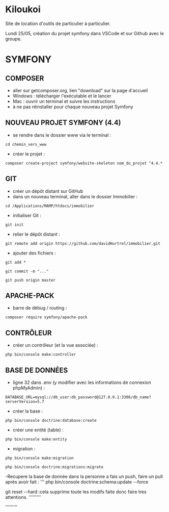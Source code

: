 # Kiloukoi
Site de location d'outils de particulier à particulier.

Lundi 25/05, création du projet symfony dans VSCode et sur Github avec le groupe.

# SYMFONY

## COMPOSER

- aller sur getcomposer.org, lien "download" sur la page d'accueil
- Windows : télécharger l'exécutable et le lancer
- Mac : ouvrir un terminal et suivre les instructions
- à ne pas réinstaller pour chaque nouveau projet Symfony

## NOUVEAU PROJET SYMFONY (4.4)

- se rendre dans le dossier www via le terminal :
```
cd chemin_vers_www
```
- créer le projet :
```
composer create-project symfony/website-skeleton nom_du_projet ^4.4.*
```
## GIT

- créer un dépôt distant sur GitHub
- dans un nouveau terminal, aller dans le dossier Immobilier :
```
cd /Applications/MAMP/htdocs/immobilier
```
- initialiser Git :
```
git init
```
- relier le dépôt distant :
```
git remote add origin https://github.com/davidHurtrel/immobilier.git
```
- ajouter des fichiers :
```
git add *
```
```
git commit -m "..."
```
```
git push origin master
```

## APACHE-PACK

- barre de débug / routing :
```
composer require symfony/apache-pack
```

## CONTRÔLEUR

- créer un contrôleur (et la vue associée) :
```
php bin/console make:controller
```

## BASE DE DONNÉES

- ligne 32 dans .env (y modifier avec les informations de connexion phpMyAdmin) :
```
DATABASE_URL=mysql://db_user:db_password@127.0.0.1:3306/db_name?serverVersion=5.7
```
- créer la base :
```
php bin/console doctrine:database:create
```
- créer une entité (table) :
```
php bin/console make:entity
```
- migration :
```
php bin/console make:migration
```
```
php bin/console doctrine:migrations:migrate
```
-Recupere la base de donnée dans la personne a fais un push, faire un pull après avoir fait : 
'''
php bin/console doctrine:schema:update --force

git reset --hard  :cela supprime toute les modifs faite donc faire tres attentions. 
'''''''''

'''''''''